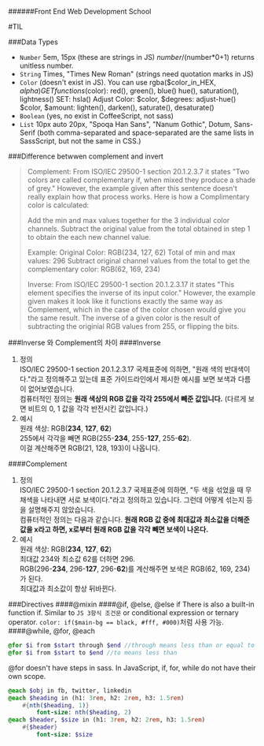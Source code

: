 ######Front End Web Development School

#TIL

###Data Types
- `Number` 5em, 15px (these are strings in JS)
	$number/($number*0+1) returns unitless number.
- `String` Times, "Times New Roman" (strings need quotation marks in JS)
- `Color` (doesn't exist in JS). 
	You can use rgba($color_in_HEX, $alpha)
	GET functions($color):
		red(), green(), blue()
		hue(), saturation(), lightness()
	SET:
		hsla()
	Adjust Color:
		$color, $degrees: adjust-hue()
		$color, $amount: lighten(), darken(), saturate(), desaturate()
- `Boolean` (yes, no exist in CoffeeScript, not sass)
- `List` 10px auto 20px, "Spoqa Han Sans", "Nanum Gothic", Dotum, Sans-Serif (both comma-separated and space-separated are the same lists in SassScript, but not the same in CSS.)

###Difference betwwen complement and invert

>Complement:
>From ISO/IEC 29500-1 section 20.1.2.3.7 it states "Two colors are called complementary if, when mixed they produce a shade of grey." However, the example given after this sentence doesn't really explain how that process works. Here is how a Complimentary color is calculated:
> 
>Add the min and max values together for the 3 individual color channels.
>Subtract the original value from the total obtained in step 1 to obtain the each new channel value.
> 
>Example:
>Original Color: RGB(234, 127, 62)
>Total of min and max values: 296
>Subtract original channel values from the total to get the complementary color: RGB(62, 169, 234)
> 
> 
>Inverse:
>From ISO/IEC 29500-1 section 20.1.2.3.17 it states "This element specifies the inverse of its input color." However, the example given makes it look like it functions exactly the same way as Complement, which in the case of the color chosen would give you the same result. The inverse of a given color is the result of subtracting the originial RGB values from 255, or flipping the bits.

###Inverse 와 Complement의 차이
####Inverse
1. 정의 <br>
	ISO/IEC 29500-1 section 20.1.2.3.17 국제표준에 의하면, "원래 색의 반대색이다."라고 정의해주고 있는데 표준 가이드라인에서 제시한 예시를 보면 보색과 다름이 없어보였습니다. <br>
	컴퓨터적인 정의는 **원래 색상의 RGB 값을 각각 255에서 빼준 값입니다.** (다르게 보면 비트의 0, 1 값을 각각 반전시킨 값입니다.)
1. 예시 <br>
	원래 색상: RGB(**234**, **127**, **62**) <br>
	255에서 각각을 빼면 RGB(255-**234**, 255-**127**, 255-**62**). <br>
	이걸 계산해주면 RGB(21, 128, 193)이 나옵니다.

####Complement
1. 정의 <br>
	ISO/IEC 29500-1 section 20.1.2.3.7 국제표준에 의하면, "두 색을 섞었을 때 무채색을 나타내면 서로 보색이다."라고 정의하고 있습니다. 그런데 어떻게 섞는지 등을 설명해주지 않았습니다. <br>
	컴퓨터적인 정의는 다음과 같습니다. **원래 RGB 값 중에 최대값과 최소값을 더해준 값을 x라고 하면, x로부터 원래 RGB 값을 각각 빼면 보색이 나온다.**
1. 예시 <br>
	원래 색상: RGB(**234**, **127**, **62**) <br>
	최대값 234와 최소값 62를 더하면 296. <br>
	RGB(296-**234**, 296-**127**, 296-**62**)를 계산해주면 보색은 RGB(62, 169, 234)가 된다. <br>
	최대값과 최소값이 항상 뒤바뀐다.

###Directives
####@mixin
####@if, @else, @else if
There is also a built-in function if. Similar to `JS 3항식 조건문` or conditional expression or ternary operator. `color: if($main-bg == black, #fff, #000)`처럼 사용 가능. 
####@while, @for, @each
```sass
@for $i from $start through $end //through means less than or equal to
@for $i from $start to $end //to means less than
```
@for doesn't have steps in sass.
In JavaScript, if, for, while do not have their own scope.
```sass
@each $obj in fb, twitter, linkedin
@each $heading in (h1: 3rem, h2: 2rem, h3: 1.5rem)
	#{nth($heading, 1)}
		font-size: nth($heading, 2)
@each $header, $size in (h1: 3rem, h2: 2rem, h3: 1.5rem)
	#{$header}
		font-size: $size
```



